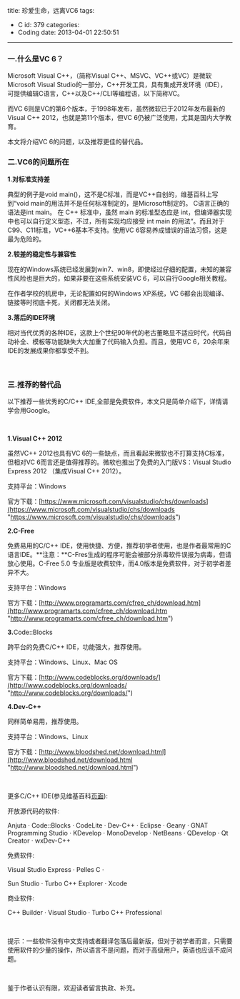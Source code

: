 title: 珍爱生命，远离VC6
tags:
  - C
id: 379
categories:
  - Coding
date: 2013-04-01 22:50:51
---

### 一.什么是VC 6？

Microsoft Visual C++，（简称Visual C++、MSVC、VC++或VC）是微软Microsoft Visual Studio的一部分，C++开发工具，具有集成开发环境（IDE），可提供编辑C语言，C++以及C++/CLI等编程语，以下简称VC。

而VC 6则是VC的第6个版本，于1998年发布，虽然微软已于2012年发布最新的Visual C++ 2012，也就是第11个版本，但VC 6仍被广泛使用，尤其是国内大学教育。

本文将介绍VC 6的问题，以及推荐更佳的替代品。

### 二.VC6的问题所在

**1.对标准支持差**

典型的例子是void main()，这不是C标准，而是VC++自创的，维基百科上写到“void main的用法并不是任何标准制定的，是Microsoft制定的。 C语言正确的语法是int main。 在 C++ 标准中，虽然 main 的标准型态应是 int，但编译器实现中也可以自行定义型态，不过，所有实现均应接受 int main 的用法“。而且对于C99、C11标准，VC++6基本不支持。使用VC 6容易养成错误的语法习惯，这是最为危险的。

**2.较差的稳定性与兼容性**

现在的Windows系统已经发展到win7、win8，即使经过仔细的配置，未知的兼容性风险也是巨大的，如果非要在这些系统安装VC 6，可以自行Google相关教程。

在作者学校的机房中，无论配置如何的Windows XP系统，VC 6都会出现编译、链接等时彻底卡死，关闭都无法关闭。

**3.落后的IDE环境**

相对当代优秀的各种IDE，这款上个世纪90年代的老古董略显不适应时代，代码自动补全、模板等功能缺失大大加重了代码输入负担。而且，使用VC 6，20余年来IDE的发展成果你都享受不到。

&nbsp;

### 三.推荐的替代品

以下推荐一些优秀的C/C++ IDE,全部是免费软件，本文只是简单介绍下，详情请学会用Google。

&nbsp;

**1.Visual C++ 2012**

虽然VC++ 2012也具有VC 6的一些缺点，而且看起来微软也不打算支持C标准，但相对VC 6而言还是值得推荐的。微软也推出了免费的入门版VS：Visual Studio Express 2012 （集成Visual C++ 2012）。

支持平台：Windows

官方下载：[https://www.microsoft.com/visualstudio/chs/downloads](https://www.microsoft.com/visualstudio/chs/downloads "https://www.microsoft.com/visualstudio/chs/downloads")

**2.C-Free**

免费易用的C/C++ IDE，使用快捷、方便，推荐初学者使用，也是作者最常用的C语言IDE。**注意：**C-Fres生成的程序可能会被部分杀毒软件误报为病毒，但请放心使用。C-Free 5.0 专业版是收费软件，而4.0版本是免费软件，对于初学者差异不大。

支持平台：Windows

官方下载：[http://www.programarts.com/cfree_ch/download.htm](http://www.programarts.com/cfree_ch/download.htm "http://www.programarts.com/cfree_ch/download.htm")

**3.<font style="font-weight: normal">Code::Blocks</font>**

跨平台的免费C/C++ IDE，功能强大，推荐使用。

支持平台：Windows、Linux、Mac OS

官方下载：[http://www.codeblocks.org/downloads/](http://www.codeblocks.org/downloads/ "http://www.codeblocks.org/downloads/")

**4.Dev-C++**

同样简单易用，推荐使用。

支持平台：Windows、Linux

官方下载：[http://www.bloodshed.net/download.html](http://www.bloodshed.net/download.html "http://www.bloodshed.net/download.html")

&nbsp;

更多C/C++ IDE(参见维基百科[页面](https://zh.wikipedia.org/zh-cn/%E9%9B%86%E6%88%90%E5%BC%80%E5%8F%91%E7%8E%AF%E5%A2%83)):

开放源代码的软件: <p>Anjuta · Code::Blocks · CodeLite · Dev-C++ · Eclipse · Geany · GNAT Programming Studio · KDevelop · MonoDevelop · NetBeans · QDevelop · Qt Creator · wxDev-C++ <p>免费软件: <p>Visual Studio Express · Pelles C · <p>Sun Studio · Turbo C++ Explorer · Xcode <p>商业软件: <p>C++ Builder · Visual Studio · Turbo C++ Professional <p>&nbsp; <p>提示：一些软件没有中文支持或者翻译包落后最新版，但对于初学者而言，只需要使用软件的少量的操作，所以语言不是问题，而对于高级用户，英语也应该不成问题。

&nbsp;

鉴于作者认识有限，欢迎读者留言执政、补充。